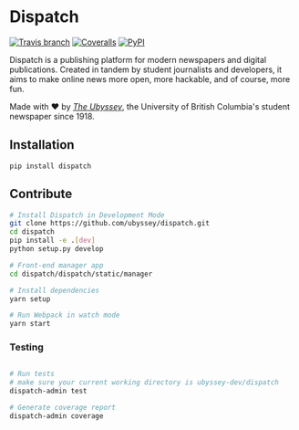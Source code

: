Dispatch
=====================
[![Travis branch](https://img.shields.io/travis/ubyssey/dispatch/develop.svg)](https://travis-ci.org/ubyssey/dispatch)
[![Coveralls](https://img.shields.io/coveralls/ubyssey/dispatch/develop.svg)](https://coveralls.io/github/ubyssey/dispatch)
[![PyPI](https://img.shields.io/pypi/v/dispatch.svg)](https://pypi.python.org/pypi/dispatch)

Dispatch is a publishing platform for modern newspapers and digital publications. Created in tandem by student journalists and developers, it aims to make online news more open, more hackable, and of course, more fun.

Made with :heart: by [_The Ubyssey_](https://www.ubyssey.ca/), the University of British Columbia's student newspaper since 1918.

## Installation

```
pip install dispatch
```

## Contribute

```bash
# Install Dispatch in Development Mode
git clone https://github.com/ubyssey/dispatch.git
cd dispatch
pip install -e .[dev]
python setup.py develop
```

```bash
# Front-end manager app
cd dispatch/dispatch/static/manager

# Install dependencies
yarn setup

# Run Webpack in watch mode
yarn start
```

### Testing

```bash

# Run tests
# make sure your current working directory is ubyssey-dev/dispatch
dispatch-admin test

# Generate coverage report
dispatch-admin coverage
```
